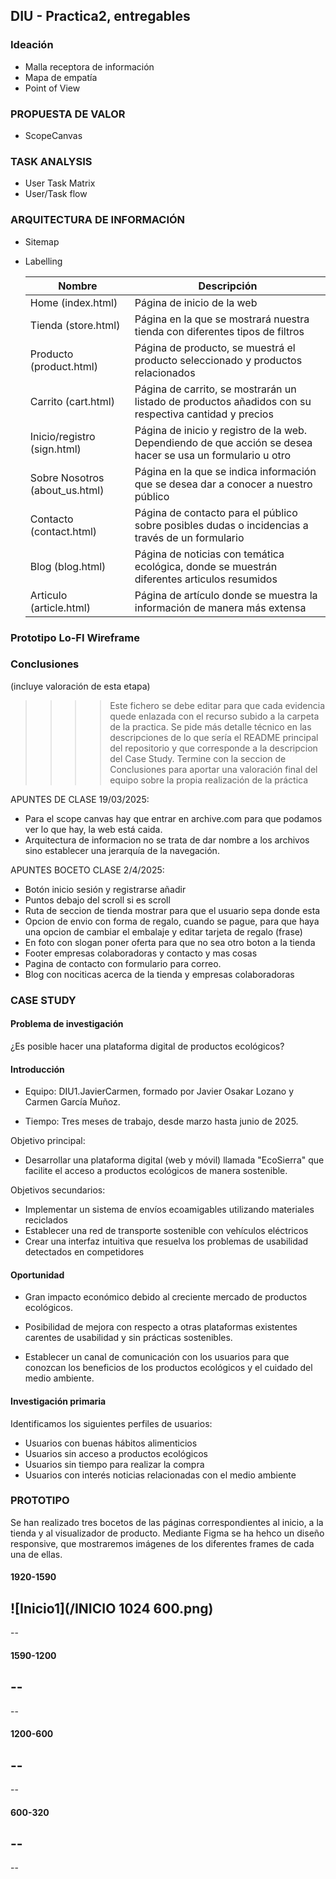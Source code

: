 ## DIU - Practica2, entregables

### Ideación 
* Malla receptora de información 
* Mapa de empatía
* Point of View 


### PROPUESTA DE VALOR
* ScopeCanvas


### TASK ANALYSIS

* User Task Matrix 
* User/Task flow


### ARQUITECTURA DE INFORMACIÓN

* Sitemap 
* Labelling 
  
  | Nombre | Descripción |
  | --- | --- |
  | Home (index.html) | Página de inicio de la web |
  | Tienda (store.html) | Página en la que se mostrará nuestra tienda con diferentes tipos de filtros |
  | Producto (product.html) | Página de producto, se muestrá el producto seleccionado y productos relacionados |
  | Carrito (cart.html) | Página de carrito, se mostrarán un listado de productos añadidos con su respectiva cantidad y precios |
  | Inicio/registro (sign.html) | Página de inicio y registro de la web. Dependiendo de que acción se desea hacer se usa un formulario u otro |
  | Sobre Nosotros (about_us.html) | Página en la que se indica información que se desea dar a conocer a nuestro público |
  | Contacto (contact.html) | Página de contacto para el público sobre posibles dudas o incidencias a través de un formulario |
  | Blog (blog.html) | Página de noticias con temática ecológica, donde se muestrán diferentes articulos resumidos |
  | Articulo (article.html) | Página de artículo donde se muestra la información de manera más extensa |


### Prototipo Lo-FI Wireframe 


### Conclusiones  
(incluye valoración de esta etapa)


>>>> Este fichero se debe editar para que cada evidencia quede enlazada con el recurso subido a la carpeta de la practica. Se pide más detalle técnico en las descripciones de lo que sería el README principal del repositorio y que corresponde a la descripcion del Case Study.
>>>> Termine con la seccion de Conclusiones para aportar una valoración final del equipo sobre la propia realización de la práctica

APUNTES DE CLASE 19/03/2025:

- Para el scope canvas hay que entrar en archive.com para que podamos ver lo que hay, la web está caida.
- Arquitectura de informacion no se trata de dar nombre a los archivos sino establecer una jerarquía de la navegación.

APUNTES BOCETO CLASE 2/4/2025:
- Botón inicio sesión y registrarse añadir
- Puntos debajo del scroll si es scroll
- Ruta de seccion de tienda mostrar para que el usuario sepa donde esta
- Opcion de envio con forma de regalo, cuando se pague, para que haya una opcion de cambiar el embalaje y editar tarjeta de regalo (frase)
- En foto con slogan poner oferta para que no sea otro boton a la tienda
- Footer empresas colaboradoras y contacto y mas cosas
- Pagina de contacto con formulario para correo.
- Blog con nociticas acerca de la tienda y empresas colaboradoras

### CASE STUDY
#### Problema de investigación
¿Es posible hacer una plataforma digital de productos ecológicos?

#### Introducción
- Equipo: DIU1.JavierCarmen, formado por Javier Osakar Lozano y Carmen García Muñoz.

- Tiempo: Tres meses de trabajo, desde marzo hasta junio de 2025.

Objetivo principal:

- Desarrollar una plataforma digital (web y móvil) llamada "EcoSierra" que facilite el acceso a productos ecológicos de manera sostenible.

Objetivos secundarios:

- Implementar un sistema de envíos ecoamigables utilizando materiales reciclados
- Establecer una red de transporte sostenible con vehículos eléctricos
- Crear una interfaz intuitiva que resuelva los problemas de usabilidad detectados en competidores

#### Oportunidad
- Gran impacto económico debido al creciente mercado de productos ecológicos.

- Posibilidad de mejora con respecto a otras plataformas existentes carentes de usabilidad y sin prácticas sostenibles.

- Establecer un canal de comunicación con los usuarios para que conozcan los beneficios de los productos ecológicos y el cuidado del medio ambiente.

#### Investigación primaria

Identificamos los siguientes perfiles de usuarios:

- Usuarios con buenas hábitos alimenticios
- Usuarios sin acceso a productos ecológicos
- Usuarios sin tiempo para realizar la compra
- Usuarios con interés noticias relacionadas con el medio ambiente


### PROTOTIPO
Se han realizado tres bocetos de las páginas correspondientes al inicio, a la tienda y al visualizador de producto. Mediante Figma se ha hehco un diseño responsive, que mostraremos imágenes de los diferentes frames de cada una de ellas.

#### 1920-1590
![Inicio1](/INICIO 1024 600.png)
--
--


#### 1590-1200
--
--
--


#### 1200-600
--
--
--


#### 600-320
--
--
--
